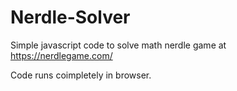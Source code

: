 # Nerdle-Solver
Simple javascript code to solve math nerdle game at https://nerdlegame.com/

Code runs coimpletely in browser.
